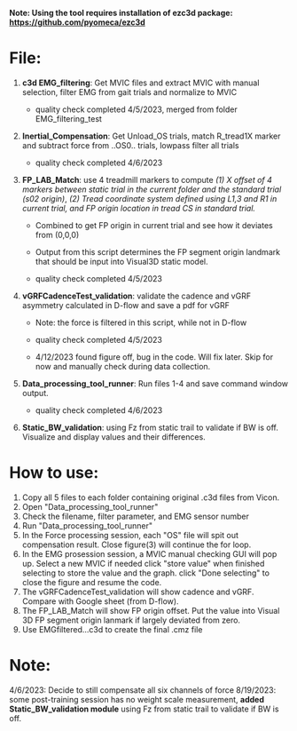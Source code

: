 **Note: Using the tool requires installation of ezc3d package: https://github.com/pyomeca/ezc3d**


# File:
1. **c3d EMG_filtering**: Get MVIC files and extract MVIC with manual selection, filter EMG from gait trials and normalize to MVIC

	- quality check completed 4/5/2023, merged from folder EMG_filtering_test

2. **Inertial_Compensation**: Get Unload_OS trials, match R_tread1X marker and subtract force from ..OS0.. trials, lowpass filter all trials

	- quality check completed 4/6/2023

3. **FP_LAB_Match**: use 4 treadmill markers to compute *(1) X offset of 4 markers between static trial in the current folder and the standard trial (s02 origin)*, *(2) Tread coordinate system defined using L1,3 and R1 in current trial, and FP origin location in tread CS in standard trial.* 
	- Combined to get FP origin in current trial and see how it deviates from (0,0,0)
	- Output from this script determines the FP segment origin landmark that should be input into Visual3D static model.

	- quality check completed 4/5/2023

4. **vGRFCadenceTest_validation**: validate the cadence and vGRF asymmetry calculated in D-flow and save a pdf for vGRF
	- Note: the force is filtered in this script, while not in D-flow

	- quality check completed 4/5/2023

	- 4/12/2023 found figure off, bug in the code. Will fix later. Skip for now and manually check during data collection.

5. **Data_processing_tool_runner**: Run files 1-4 and save command window output.

 	- quality check completed 4/6/2023

6. **Static_BW_validation**: using Fz from static trail to validate if BW is off. Visualize and display values and their differences.


# How to use:
1. Copy all 5 files to each folder containing original .c3d files from Vicon. 
2. Open "Data_processing_tool_runner" 
3. Check the filename, filter parameter, and EMG sensor number
4. Run "Data_processing_tool_runner"
5. In the Force processing session, each "OS" file will spit out compensation result. Close figure(3) will continue the for loop.
6. In the EMG prosession session, a MVIC manual checking GUI will pop up. 
	Select a new MVIC if needed
	click "store value" when finished selecting to store the value and the graph.
	click "Done selecting" to close the figure and resume the code.
7. The vGRFCadenceTest_validation will show cadence and vGRF. Compare with Google sheet (from D-flow).
8. The FP_LAB_Match will show FP origin offset. Put the value into Visual 3D FP segment origin lanmark if largely deviated from zero.
9. Use EMGfiltered...c3d to create the final .cmz file


# Note:
4/6/2023: Decide to still compensate all six channels of force
8/19/2023: some post-training session has no weight scale measurement, **added Static_BW_validation module** using Fz from static trail to validate if BW is off.

